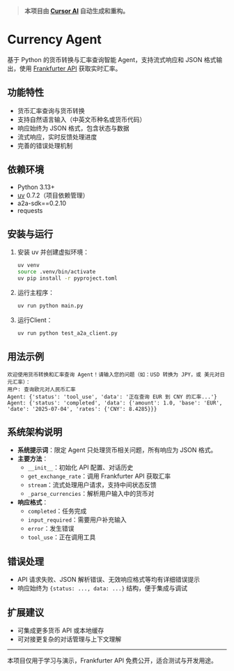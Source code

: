 > **本项目由 [Cursor AI](https://www.cursor.so/) 自动生成和重构。**

# Currency Agent

基于 Python 的货币转换与汇率查询智能 Agent，支持流式响应和 JSON 格式输出，使用 [Frankfurter API](https://www.frankfurter.app/) 获取实时汇率。

## 功能特性
- 货币汇率查询与货币转换
- 支持自然语言输入（中英文币种名或货币代码）
- 响应始终为 JSON 格式，包含状态与数据
- 流式响应，实时反馈处理进度
- 完善的错误处理机制

## 依赖环境
- Python 3.13+
- [uv](https://github.com/astral-sh/uv) 0.7.2（项目依赖管理）
- a2a-sdk==0.2.10
- requests

## 安装与运行
1. 安装 uv 并创建虚拟环境：
   ```bash
   uv venv
   source .venv/bin/activate
   uv pip install -r pyproject.toml
   ```
2. 运行主程序：
   ```bash
   uv run python main.py
   ```
3. 运行Client：
   ```bash
   uv run python test_a2a_client.py
   ```

## 用法示例
```
欢迎使用货币转换和汇率查询 Agent！请输入您的问题（如：USD 转换为 JPY，或 美元对日元汇率）：
用户: 查询欧元对人民币汇率
Agent: {'status': 'tool_use', 'data': '正在查询 EUR 到 CNY 的汇率...'}
Agent: {'status': 'completed', 'data': {'amount': 1.0, 'base': 'EUR', 'date': '2025-07-04', 'rates': {'CNY': 8.4285}}}
```

## 系统架构说明
- **系统提示词**：限定 Agent 只处理货币相关问题，所有响应为 JSON 格式。
- **主要方法**：
  - `__init__`：初始化 API 配置、对话历史
  - `get_exchange_rate`：调用 Frankfurter API 获取汇率
  - `stream`：流式处理用户请求，支持中间状态反馈
  - `_parse_currencies`：解析用户输入中的货币对
- **响应格式**：
  - `completed`：任务完成
  - `input_required`：需要用户补充输入
  - `error`：发生错误
  - `tool_use`：正在调用工具

## 错误处理
- API 请求失败、JSON 解析错误、无效响应格式等均有详细错误提示
- 响应始终为 `{status: ..., data: ...}` 结构，便于集成与调试

## 扩展建议
- 可集成更多货币 API 或本地缓存
- 可对接更复杂的对话管理与上下文理解

---

本项目仅用于学习与演示，Frankfurter API 免费公开，适合测试与开发用途。 